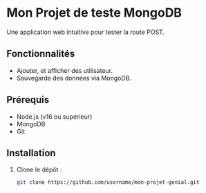 # Mon Projet de teste MongoDB

Une application web intuitive pour tester la route POST.

## Fonctionnalités
- Ajouter, et afficher des utilisateur.
- Sauvegarde des données via MongoDB.

## Prérequis
- Node.js (v16 ou supérieur)
- MongoDB
- Git

## Installation
1. Clone le dépôt :
   ```bash
   git clone https://github.com/username/mon-projet-genial.git

